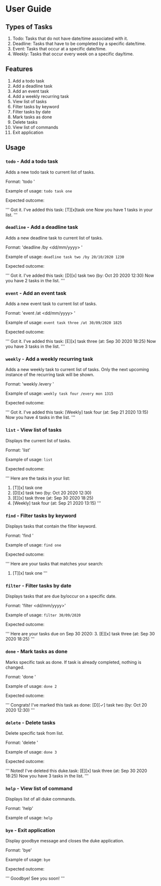 # User Guide

## Types of Tasks
1. Todo: Tasks that do not have date/time associated with it.
2. Deadline: Tasks that have to be completed by a specific date/time.
3. Event: Tasks that occur at a specific date/time.
4. Weekly: Tasks that occur every week on a specific day/time.

## Features 
1. Add a todo task
2. Add a deadline task
3. Add an event task
4. Add a weekly recurring task
5. View list of tasks
6. Filter tasks by keyword
7. Filter tasks by date
8. Mark tasks as done
9. Delete tasks
10. View list of commands
11. Exit application

## Usage

### `todo` - Add a todo task

Adds a new todo task to current list of tasks.

Format: 'todo <task>'

Example of usage: `todo task one`

Expected outcome:

'''
Got it. I've added this task:
[T][x]task one
Now you have 1 tasks in your list.
'''


### `deadline` - Add a deadline task

Adds a new deadline task to current list of tasks.

Format: 'deadline <task> /by <dd/mm/yyyy> <hhmm>'

Example of usage: `deadline task two /by 20/10/2020 1230`

Expected outcome:

'''
Got it. I've added this task: 
[D][x] task two (by: Oct 20 2020 12:30)
Now you have 2 tasks in the list.
'''


### `event` - Add an event task

Adds a new event task to current list of tasks.

Format: 'event <task> /at <dd/mm/yyyy> <hhmm>'

Example of usage: `event task three /at 30/09/2020 1825`

Expected outcome:

'''
Got it. I've added this task: 
[E][x] task three (at: Sep 30 2020 18:25)
Now you have 3 tasks in the list.
'''


### `weekly` - Add a weekly recurring task

Adds a new weekly task to current list of tasks. Only the next upcoming instance of the recurring task will be shown.

Format: 'weekly <task> /every <day> <hhmm>'

Example of usage: `weekly task four /every mon 1315`

Expected outcome:

'''
Got it. I've added this task: 
[Weekly] task four (at: Sep 21 2020 13:15)
Now you have 4 tasks in the list.
'''


### `list` - View list of tasks

Displays the current list of tasks.

Format: 'list'

Example of usage: `list`

Expected outcome:

'''
Here are the tasks in your list: 
1. [T][x] task one
2. [D][x] task two (by: Oct 20 2020 12:30)
3. [E][x] task three (at: Sep 30 2020 18:25)
4. [Weekly] task four (at: Sep 21 2020 13:15)
'''


### `find` - Filter tasks by keyword

Displays tasks that contain the filter keyword.

Format: 'find <keyword>'

Example of usage: `find one`

Expected outcome:

'''
Here are your tasks that matches your search: 
1. [T][x] task one
'''


### `filter` - Filter tasks by date

Displays tasks that are due by/occur on a specific date.

Format: 'filter <dd/mm/yyyy>'

Example of usage: `filter 30/09/2020`

Expected outcome:

'''
Here are your tasks due on Sep 30 2020: 
3. [E][x] task three (at: Sep 30 2020 18:25)
'''


### `done` - Mark tasks as done

Marks specific task as done. If task is already completed, nothing is changed.

Format: 'done <task id>'

Example of usage: `done 2`

Expected outcome:

'''
Congrats! I've marked this task as done: 
[D][✓] task two (by: Oct 20 2020 12:30)
'''


### `delete` - Delete tasks

Delete specific task from list.

Format: 'delete <task id>'

Example of usage: `done 3`

Expected outcome:

'''
Noted! I've deleted this duke.task: 
[E][x] task three (at: Sep 30 2020 18:25)
Now you have 3 tasks in the list.
'''



### `help` - View list of command

Displays list of all duke commands.

Format: 'help'

Example of usage: `help`



### `bye` - Exit application

Display goodbye message and closes the duke application.

Format: 'bye'

Example of usage: `bye`

Expected outcome:

'''
Goodbye! See you soon!
'''

